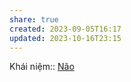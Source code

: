 ```yaml
---
share: true
created: 2023-09-05T16:17
updated: 2023-10-16T23:15
---
```

Khái niệm:: [Não](../../%CE%9E%20Kh%C3%A1i%20ni%E1%BB%87m/Nh%E1%BA%ADn%20th%E1%BB%A9c/N%C3%A3o.md)
